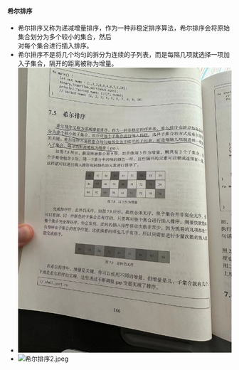 #### 希尔排序

- 希尔排序又称为递减增量排序，作为一种非稳定排序算法，希尔排序会将原始集合划分为多个较小的集合，然后  
  对每个集合进行插入排序。
- 希尔排序不是将几个均匀的拆分为连续的子列表，而是每隔几项就选择一项加入子集合，隔开的距离被称为增量。
- ![希尔排序1.jpeg](..%2Fimages%2F%E5%B8%8C%E5%B0%94%E6%8E%92%E5%BA%8F1.jpeg)
- ![希尔排序2.jpeg](..%2Fimages%2F%E5%B8%8C%E5%B0%94%E6%8E%92%E5%BA%8F2.jpeg)
